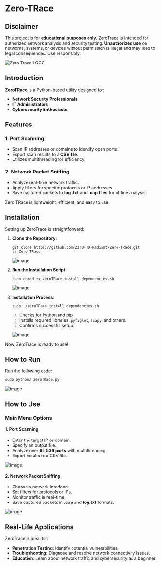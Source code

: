 # Zero-TRace

## Disclaimer
This project is for **educational purposes only**. ZeroTrace is intended for authorized network analysis and security testing. **Unauthorized use** on networks, systems, or devices without permission is illegal and may lead to legal consequences. Use responsibly.

![Zero Trace LOGO](https://github.com/user-attachments/assets/16d07104-b8d8-40d5-914c-e6a6fbe952fa)


## Introduction
**ZeroTRace** is a Python-based utility designed for:
- **Network Security Professionals**
- **IT Administrators**
- **Cybersecurity Enthusiasts**



## Features

### 1. Port Scanning
- Scan IP addresses or domains to identify open ports.
- Export scan results to a **CSV file**.
- Utilizes multithreading for efficiency.

### 2. Network Packet Sniffing
- Analyze real-time network traffic.
- Apply filters for specific protocols or IP addresses.
- Save captured packets to **log .txt** and **.cap files** for offline analysis.

Zero TRace is lightweight, efficient, and easy to use.



## Installation
Setting up ZeroTrace is straightforward:

1. **Clone the Repository**:
   ```
   git clone https://github.com/Z3r0-T0-Radiant/Zero-TRace.git
   cd Zero-TRace
   ```
   
   ![image](https://github.com/user-attachments/assets/00805344-c0d0-41a7-adac-afb41f2f2b05)
   
2. **Run the Installation Script**:
   ```
   sudo chmod +x zeroTRace_install_dependencies.sh
   ```
   
   ![image](https://github.com/user-attachments/assets/77b64789-6f23-4b8d-ae61-498de031336e)

3. **Installation Process**:
   ```
   sudo ./zeroTRace_install_dependencies.sh
   ```
   - Checks for Python and pip.
   - Installs required libraries: `pyfiglet`, `scapy`, and others.
   - Confirms successful setup.
     
   ![image](https://github.com/user-attachments/assets/0b292114-816e-46e2-bb53-ab1f2c4bf85c)

Now, ZeroTrace is ready to use!

## How to Run

Run the following code:
```
sudo python3 zeroTRace.py
```
![image](https://github.com/user-attachments/assets/b756ac09-0a25-48cf-bf5b-3388dd84720f)


## How to Use

### Main Menu Options

#### 1. Port Scanning
- Enter the target IP or domain.
- Specify an output file.
- Analyze over **65,536 ports** with multithreading.
- Export results to a CSV file.

![image](https://github.com/user-attachments/assets/6d3e8a7c-8e9d-4b28-b4ae-931683c8fb22)

#### 2. Network Packet Sniffing
- Choose a network interface.
- Set filters for protocols or IPs.
- Monitor traffic in real-time.
- Save captured packets in **.cap** and **log.txt** formats.

![image](https://github.com/user-attachments/assets/3fe33b5a-7d35-48b9-9749-648e363f97dc)

## Real-Life Applications
ZeroTrace is ideal for:
- **Penetration Testing**: Identify potential vulnerabilities.
- **Troubleshooting**: Diagnose and resolve network connectivity issues.
- **Education**: Learn about network traffic and cybersecurity as a beginner.



